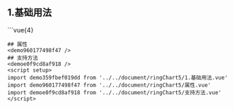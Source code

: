 ## 1.基础用法
<demo359fbef019dd />
```vue{4}
<template>
    <ring-chart-5 ref="chartRef" v-bind="chartOption"></ring-chart-5>
</template>

<script setup>
import { ref, onMounted } from 'vue';

const chartRef = ref();

const seriesData = [
    { value: 1048, name: '正常' },
    { value: 735, name: '故障' },
    { value: 580, name: '告警' },
    { value: 484, name: '离线' },
    { value: 123, name: '危险' }
];
// 组合配置项
const chartOption = {
    seriesData
};

onMounted(() => chartRef.value.renderChart());
</script>
<style lang="scss" scoped>
.zrx-chart {
    height: 664px;
    background-color: rgb(3, 43, 68);
}
</style>
```
## 属性
<demo960177498f47 />
## 支持方法
<demoe0f9cd8af918 />
<script setup>
import demo359fbef019dd from '../../document/ringChart5/1.基础用法.vue'
import demo960177498f47 from '../../document/ringChart5/属性.vue'
import demoe0f9cd8af918 from '../../document/ringChart5/支持方法.vue'
</script>